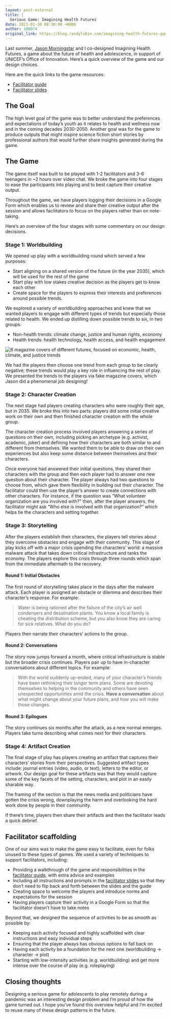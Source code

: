```yaml
---
layout: post-external
title: |
  Serious Game: Imagining Health Futures
date: 2021-01-30 08:30:00 +0000
author: 100074
original_link: https://blog.randylubin.com/imagining-health-futures-game
---
```


Last summer, [Jason Morningstar](https://bullypulpitgames.com/about/jason/) and I co-designed Imagining Health Futures, a game about the future of health and adolescence, in support of UNICEF’s Office of Innovation. Here’s a quick overview of the game and our design choices.

Here are the quick links to the game resources:

- [Facilitator guide](https://drive.google.com/file/d/1ZWTMnG3gqjG2R2Mc95uodPoNo-GnNR5V/view?usp=sharing)
- [Facilitator slides](https://docs.google.com/presentation/d/11cUVWaS8WhEmfNyv71km_UUzb89Yg9E6dduEX4yscIk/edit?usp=sharing)

## The Goal

The high level goal of the game was to better understand the preferences and expectations of today’s youth as it relates to health and wellness now and in the coming decades 2030-2050. Another goal was for the game to produce outputs that might inspire science fiction short stories by professional authors that would further share insights generated during the game.

## The Game

The game itself was built to be played with 1-2 facilitators and 3-6 teenagers in ~2 hours over video chat. We broke the game into four stages to ease the participants into playing and to best capture their creative output.

Throughout the game, we have players logging their decisions in a Google Form which enables us to review and share their creative output after the session and allows facilitators to focus on the players rather than on note-taking.

Here’s an overview of the four stages with some commentary on our design decisions.

### Stage 1: Worldbuilding

We opened up play with a worldbuilding round which served a few purposes:

- Start aligning on a shared version of the future (in the year 2035), which will be used for the rest of the game
- Start play with low stakes creative decision as the players get to know each other
- Create space for the players to express their interests and preferences around possible trends.

We explored a variety of worldbuilding approaches and knew that we wanted players to engage with different types of trends but especially those related to health. We ended up distilling down possible trends to six, in two groups:

- Non-health trends: climate change, justice and human rights, economy
- Health trends: health technology, health access, and health engagement

![6 magazine covers of different futures, focused on economic, health, climate, and justice trends](/images/2020-12-15.png)

We had the players then choose one trend from each group to be clearly negative; these trends would play a key role in influencing the rest of play. We presented the trends to the players via fake magazine covers, which Jason did a phenomenal job designing!

### Stage 2: Character Creation

The next stage had players creating characters who were roughly their age, but in 2035. We broke this into two parts: players did some initial creative work on their own and then finished character creation with the whole group.

The character creation process involved players answering a series of questions on their own, including picking an archetype (e.g. activist, academic, joker) and defining how their characters are both similar to and different from themselves. We wanted them to be able to draw on their own experiences but also keep some distance between themselves and their characters.

Once everyone had answered their initial questions, they shared their characters with the group and then each player had to answer one new question about their character. The player always had two questions to choose from, which gave them flexibility in building out their character. The facilitator could then use the player’s answer to create connections with other characters. For instance, if the question was “What volunteer organization are you involved with?” then, after the player answers, the facilitator might ask “Who else is involved with that organization?” which helps tie the characters and setting together.

### Stage 3: Storytelling

After the players establish their characters, the players tell stories about they overcome obstacles and engage with their community. This stage of play kicks off with a major crisis upending the characters’ world: a massive malware attack that takes down critical infrastructure and tanks the economy. The players explore this crisis through three rounds which span from the immediate aftermath to the recovery.

#### Round 1: Initial Obstacles

The first round of storytelling takes place in the days after the malware attack. Each player is assigned an obstacle or dilemma and describes their character’s response. For example:

> Water is being rationed after the failure of the city’s air well condensers and desalination plants. You know a local family is cheating the distribution scheme, but you also know they are caring for sick relatives. What do you do?

Players then narrate their characters’ actions to the group.

#### Round 2: Conversations

The story now jumps forward a month, where critical infrastructure is stable but the broader crisis continues. Players pair up to have in-character conversations about different topics. For example:

> With the world suddenly up-ended, many of your character’s friends have been rethinking their longer term plans. Some are devoting themselves to helping in the community and others have seen unexpected opportunities amid the crisis. **Have a conversation** about what might change about your future plans, and how you will make those changes.

#### Round 3: Epilogues

The story continues six months after the attack, as a new normal emerges. Players take turns describing what comes next for their characters.

### Stage 4: Artifact Creation

The final stage of play has players creating an artifact that captures their characters’ stories from their perspectives. Suggested artifact types include: journal entries (video, audio, or text), letters to the editor, or artwork. Our design goal for these artifacts was that they would capture some of the key facets of the setting, characters, and plot in an easily sharable way.

The framing of the section is that the news media and politicians have gotten the crisis wrong, downplaying the harm and overlooking the hard work done by people in their community.

If there’s time, players then share their artifacts and then the facilitator leads a quick debrief.

## Facilitator scaffolding

One of our aims was to make the game easy to facilitate, even for folks unused to these types of games. We used a variety of techniques to support facilitators, including:

- Providing a walkthrough of the game and responsibilities in the [facilitator guide](https://drive.google.com/file/d/1ZWTMnG3gqjG2R2Mc95uodPoNo-GnNR5V/view?usp=sharing), with extra advice and examples
- Including all instructions and prompts in the [facilitator slides](https://docs.google.com/presentation/d/11cUVWaS8WhEmfNyv71km_UUzb89Yg9E6dduEX4yscIk/edit?usp=sharing) so that they don’t need to flip back and forth between the slides and the guide
- Creating space to welcome the players and introduce norms and expectations for the session
- Having players capture their activity in a Google Form so that the facilitator doesn’t have to take notes

Beyond that, we designed the sequence of activities to be as smooth as possible by:

- Keeping each activity focused and highly scaffolded with clear instructions and easy individual steps
- Ensuring that the player always has obvious options to fall back on
- Having each activity be a foundation for the next one (worldbuilding -\> character -\> plot)
- Starting with low-intensity activities (e.g. worldbuilding) and get more intense over the course of play (e.g. roleplaying)

## Closing thoughts

Designing a serious game for adolescents to play remotely during a pandemic was an interesting design problem and I’m proud of how the game turned out. I hope you’ve found this overview helpful and I’m excited to reuse many of these design patterns in the future.
